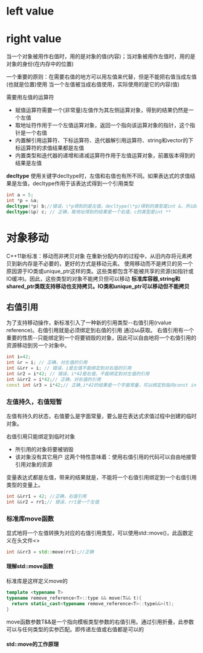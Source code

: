 # left value
# right value

当一个对象被用作右值时，用的是对象的值(内容)；当对象被用作左值时，用的是对象的身份(在内存中的位置)


一个重要的原则：在需要右值的地方可以用左值来代替，但是不能把右值当成左值(也就是位置)使用
当一个左值被当成右值使用，实际使用的是它的内容(值)

需要用左值的运算符
+ 赋值运算符需要一个(非常量)左值作为其左侧运算对象，得到的结果仍然是一个左值
+ 取地址符作用于一个左值运算对象，返回一个指向该运算对象的指针，这个指针是一个右值
+ 内置解引用运算符、下标运算符、迭代器解引用运算符、string和vector的下标运算符的求值结果都是左值
+ 内置类型和迭代器的递增和递减运算符作用于左值运算对象，前置版本得到的结果是左值

**decltype**
使用关键字decltype时，左值和右值也有所不同。如果表达式的求值结果是左值，decltype作用于该表达式得到一个引用类型
```cpp
int a = 5;
int *p = &a;
decltype(*p) b;//错误，\*p得到的是左值，decltype(\*p)得到的类型是int &，所以b一定要初始化
decltype(&p) c; // 正确，取地址得到的结果是一个右值，c的类型是int **
```

# 对象移动
C++11新标准：移动而非拷贝对象
在重新分配内存的过程中，从旧内存将元素拷贝到新内存是不必要的，更好的方式是移动元素。
使用移动而不是拷贝的另一个原因源于IO类或unique_ptr这样的类。这些类都包含不能被共享的资源(如指针或IO缓冲)。因此，这些类型的对象不能拷贝但可以移动
**标准库容器,string和shared_ptr类既支持移动也支持拷贝。IO类和unique_ptr可以移动但不能拷贝**
## 右值引用
为了支持移动操作，新标准引入了一种新的引用类型--右值引用(rvalue reference)。右值引用就是必须绑定到右值的引用
通过`&&`获取。
右值引用有一个重要的性质--只能绑定到一个将要销毁的对象，因此可以自由地将一个右值引用的资源移动到另一个对象中。

```cpp
int i=42;
int &r = i; // 正确，对左值的引用
int &&rr = i; // 错误，i是左值不能绑定到对右值的引用
int &r2 = i*42; // 错误，i*42是右值，不能绑定到对左值的引用
int &&rr2 = i*42;// 正确，对右值的引用
const int &r3 = i*42;// 正确,i*42的结果是一个字面常量，可以绑定到指向const int的引用
```
### 左值持久，右值短暂
左值有持久的状态，右值要么是字面常量，要么是在表达式求值过程中创建的临时对象。

右值引用只能绑定到临时对象
+ 所引用的对象将要被销毁
+ 该对象没有其它用户
这两个特性意味着：使用右值引用的代码可以自由地接管引用对象的资源

变量表达式都是左值，带来的结果就是，不能将一个右值引用绑定到一个右值引用类型的变量上。
```cpp
int &&rr1 = 42; //正确，右值引用
int &&r2 = rr1;// 错误，rr1是一个左值
```

### 标准库move函数
显式地将一个左值转换为对应的右值引用类型，可以使用std::move()，此函数定义在头文件<<utility>>
```cpp
int &&rr3 = std::move(rr1);//正确
```
#### 理解std::move函数
标准库是这样定义move的
```cpp
template <typename T>
typename remove_reference<T>::type && move(T&& t){
  return static_cast<typename remove_reference<T>::type&&>(t);
}
```
move函数参数T&&是一个指向模板类型参数的右值引用。通过引用折叠，此参数可以与任何类型的实参匹配。即传递左值或右值都是可以的

#### std::move的工作原理

